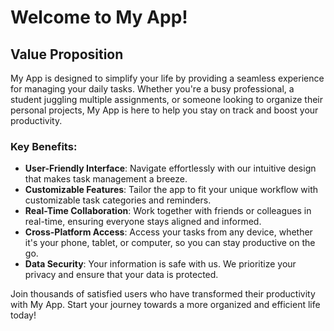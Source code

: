 # Welcome to My App!

## Value Proposition

My App is designed to simplify your life by providing a seamless experience for managing your daily tasks. Whether you're a busy professional, a student juggling multiple assignments, or someone looking to organize their personal projects, My App is here to help you stay on track and boost your productivity.

### Key Benefits:
- **User-Friendly Interface**: Navigate effortlessly with our intuitive design that makes task management a breeze.
- **Customizable Features**: Tailor the app to fit your unique workflow with customizable task categories and reminders.
- **Real-Time Collaboration**: Work together with friends or colleagues in real-time, ensuring everyone stays aligned and informed.
- **Cross-Platform Access**: Access your tasks from any device, whether it's your phone, tablet, or computer, so you can stay productive on the go.
- **Data Security**: Your information is safe with us. We prioritize your privacy and ensure that your data is protected.

Join thousands of satisfied users who have transformed their productivity with My App. Start your journey towards a more organized and efficient life today!